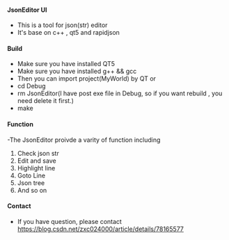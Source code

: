#### JsonEditor UI

- This is a tool for json(str) editor
- It's base on c++ , qt5 and rapidjson

#### Build
- Make sure you have installed QT5
- Make sure you have installed g++ && gcc
- Then you can import project(MyWorld) by QT or
- cd Debug
- rm JsonEditor(I have post exe file in Debug, so if you want rebuild , you need delete it first.)
- make

#### Function
-The JsonEditor proivde a varity of function including
1. Check json str
2. Edit and save
3. Highlight line
4. Goto Line
5. Json tree
6. And so on

#### Contact
- If you have question, please contact https://blog.csdn.net/zxc024000/article/details/78165577
